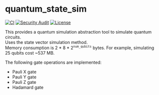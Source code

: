 # quantum_state_sim

[![CI](https://github.com/luisrmendes/quantum_state_sim/actions/workflows/codeChecks.yml/badge.svg)](https://github.com/luisrmendes/quantum_state_sim/actions/workflows/codeChecks.yml)
[![Security Audit](https://github.com/luisrmendes/quantum_state_sim/actions/workflows/audit.yml/badge.svg)](https://github.com/luisrmendes/quantum_state_sim/actions/workflows/audit.yml)
[![License](https://img.shields.io/badge/license-MIT_OR_Apache--2.0-blue.svg)](https://github.com/luisrmendes/quantum_state_sim#license)

This provides a quantum simulation abstraction tool to simulate quantum circuits.  
Uses the state vector simulation method.  
Memory consumption is 2 * 8 * 2<sup>`num_qubits`</sup> bytes. For example, simulating 25 qubits cost ~537 MB.  

The following gate operations are implemented:

- Pauli X gate
- Pauli Y gate
- Pauli Z gate
- Hadamard gate

